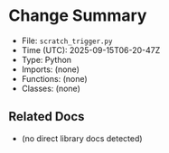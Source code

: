 # Change Summary
- File: `scratch_trigger.py`
- Time (UTC): 2025-09-15T06-20-47Z
- Type: Python
- Imports: (none)
- Functions: (none)
- Classes: (none)

## Related Docs
- (no direct library docs detected)
